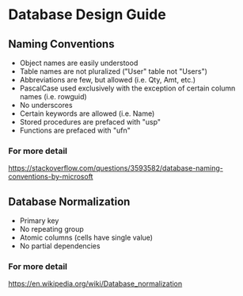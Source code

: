 # Database Design Guide

## Naming Conventions

* Object names are easily understood
* Table names are not pluralized ("User" table not "Users")
* Abbreviations are few, but allowed (i.e. Qty, Amt, etc.)
* PascalCase used exclusively with the exception of certain column names (i.e. rowguid)
* No underscores
* Certain keywords are allowed (i.e. Name)
* Stored procedures are prefaced with "usp"
* Functions are prefaced with "ufn"

### For more detail 
https://stackoverflow.com/questions/3593582/database-naming-conventions-by-microsoft

## Database Normalization

* Primary key
* No repeating group
* Atomic columns (cells have single value)
* No partial dependencies

### For more detail
https://en.wikipedia.org/wiki/Database_normalization

